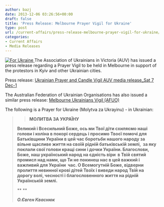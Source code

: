 ```yaml
---
author: bazj
date: 2013-12-06 03:26:56+00:00
draft: false
title: 'Press Release: Melbourne Prayer Vigil for Ukraine'
type: post
url: /current-affairs/press-release-melbourne-prayer-vigil-for-ukraine/
categories:
- Current Affairs
- Media Releases
---
```


[![For Ukraine](http://www.ozeukes.com/wp-content/uploads/2013/12/For-Ukraine.jpg)
](http://www.ozeukes.com/wp-content/uploads/2013/12/For-Ukraine.jpg)The Association of Ukrainians in Victoria (AUV) has issued a press release regarding a Prayer Vigil to be held in Melbourne in support of the protestors in Kyiv and other Ukrainian cities.

Press release: [Ukrainian Prayer and Candle Vigil AUV media release_Sat 7 Dec-1](http://www.ozeukes.com/wp-content/uploads/2013/12/Ukrainian-Prayer-and-Candle-Vigil-AUV-media-release_Sat-7-Dec-1.pdf)

The Australian Federation of Ukrainian Organisations has also issued a similar press release: [Melbourne Ukrainians Vigil (AFUO)](http://www.ozeukes.com/wp-content/uploads/2013/12/Melbourne-Ukrainians-Vigil-AFUO.pdf)

The following is a Prayer for Ukraine (Molytva za Ukrayinu) - in Ukrainian:


<blockquote>

> 
> **МОЛИТВА ЗА УКРАЇНУ**
> 
> 
**Великий і Всесильний Боже, ось ми Твої діти схиляємо наші голови і коліна в покорі сердець і просимо Твоєї помочі для Батьківщини України в цей час боротьби нашого народу за вільне щасливе життя на своїй рідній батьківській землі,  за яку поклали свої голови кращі сини і дочки України. Благослови, Боже, наш український народ на єдність віри  в Твій святий промисл над нами, що Ти не покинеш нас в цей важкий і важливий для України  час. О Всемогутній Боже, відверни пролиття невинної крові дітей Твоїх і виведи народ Твій на дорогу волі, чесності і благословенного життя на рідній Українській землі.**

** **

_**О.Євген Кваснюк**_</blockquote>



